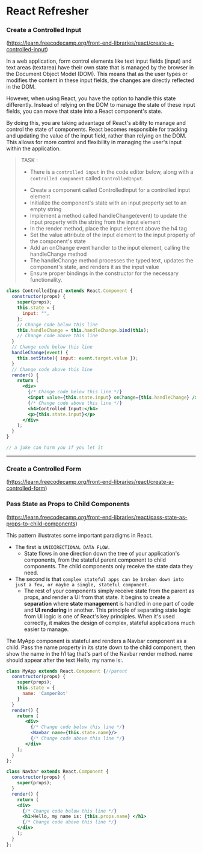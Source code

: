 # React Refresher

### Create a Controlled Input
(https://learn.freecodecamp.org/front-end-libraries/react/create-a-controlled-input) 

In a web application, form control elements like text input fields (input) and text areas (textarea) have their own state that is managed by the browser in the Document Object Model (DOM). This means that as the user types or modifies the content in these input fields, the changes are directly reflected in the DOM.

However, when using React, you have the option to handle this state differently. Instead of relying on the DOM to manage the state of these input fields, you can move that state into a React component's state.

By doing this, you are taking advantage of React's ability to manage and control the state of components. React becomes responsible for tracking and updating the value of the input field, rather than relying on the DOM. This allows for more control and flexibility in managing the user's input within the application.

> TASK :
> * There is a `controlled input` in the code editor below, along with a `controlled component` called `ControlledInput`.
> - Create a component called ControlledInput for a controlled input element
> - Initialize the component's state with an input property set to an empty string
> - Implement a method called handleChange(event) to update the input property with the string from the input element
> - In the render method, place the input element above the h4 tag
> - Set the value attribute of the input element to the input property of the component's state
> - Add an onChange event handler to the input element, calling the handleChange method
> - The handleChange method processes the typed text, updates the component's state, and renders it as the input value
> - Ensure proper bindings in the constructor for the necessary functionality.
> 

```jsx
class ControlledInput extends React.Component {
  constructor(props) {
    super(props);
    this.state = {
      input: "",
    };
    // Change code below this line
    this.handleChange = this.handleChange.bind(this);
    // Change code above this line
  }
  // Change code below this line
  handleChange(event) {
    this.setState({ input: event.target.value });
  }
  // Change code above this line
  render() {
    return (
      <div>
        {/* Change code below this line */}
        <input value={this.state.input} onChange={this.handleChange} />
        {/* Change code above this line */}
        <h4>Controlled Input:</h4>
        <p>{this.state.input}</p>
      </div>
    );
  }
}

// a joke can harm you if you let it
``` 



>
---
### Create a Controlled Form
(https://learn.freecodecamp.org/front-end-libraries/react/create-a-controlled-form)



>
### Pass State as Props to Child Components
(https://learn.freecodecamp.org/front-end-libraries/react/pass-state-as-props-to-child-components)



This pattern illustrates some important paradigms in React.  
* The first is ``` UNIDIRECTIONAL DATA FLOW. ```
  * State flows in one direction down the tree of your application's components, from the stateful parent component to child components. The child components only receive the state data they need. 
* The second is that ```complex stateful apps can be broken down into just a few, or maybe a single, stateful component.```  
  *  The rest of your components simply receive state from the parent as props, and render a UI from that state. It begins to create a **separation** where **state management** is handled in one part of code and **UI rendering** in another. 
This principle of separating state logic from UI logic is one of React's key principles. When it's used correctly, it makes the design of complex, stateful applications much easier to manage.

The MyApp component is stateful and renders a Navbar component as a child. Pass the name property in its state down to the child component, then show the name in the h1 tag that's part of the Navbar render method. name should appear after the text Hello, my name is:.

```jsx
class MyApp extends React.Component {//parent
  constructor(props) {
    super(props);
    this.state = {
      name: 'CamperBot'
    }
  }
  render() {
    return (
       <div>
         {/* Change code below this line */}
         <Navbar name={this.state.name}/>
         {/* Change code above this line */}
       </div>
    );
  }
};

class Navbar extends React.Component {
  constructor(props) {
    super(props);
  }
  render() {
    return (
    <div>
      {/* Change code below this line */}
      <h1>Hello, my name is: {this.props.name} </h1>
      {/* Change code above this line */}
    </div>
    );
  }
};
```